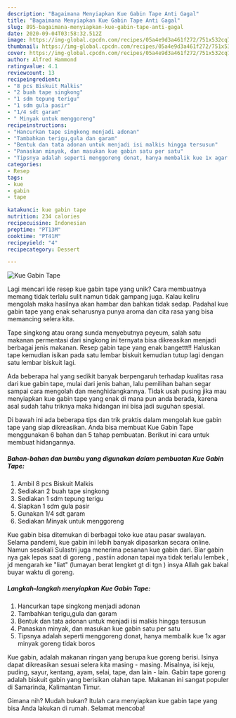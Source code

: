 ```yaml
---
description: "Bagaimana Menyiapkan Kue Gabin Tape Anti Gagal"
title: "Bagaimana Menyiapkan Kue Gabin Tape Anti Gagal"
slug: 895-bagaimana-menyiapkan-kue-gabin-tape-anti-gagal
date: 2020-09-04T03:58:32.512Z
image: https://img-global.cpcdn.com/recipes/05a4e9d3a461f272/751x532cq70/kue-gabin-tape-foto-resep-utama.jpg
thumbnail: https://img-global.cpcdn.com/recipes/05a4e9d3a461f272/751x532cq70/kue-gabin-tape-foto-resep-utama.jpg
cover: https://img-global.cpcdn.com/recipes/05a4e9d3a461f272/751x532cq70/kue-gabin-tape-foto-resep-utama.jpg
author: Alfred Hammond
ratingvalue: 4.1
reviewcount: 13
recipeingredient:
- "8 pcs Biskuit Malkis"
- "2 buah tape singkong"
- "1 sdm tepung terigu"
- "1 sdm gula pasir"
- "1/4 sdt garam"
- " Minyak untuk menggoreng"
recipeinstructions:
- "Hancurkan tape singkong menjadi adonan"
- "Tambahkan terigu,gula dan garam"
- "Bentuk dan tata adonan untuk menjadi isi malkis hingga tersusun"
- "Panaskan minyak, dan masukan kue gabin satu per satu"
- "Tipsnya adalah seperti menggoreng donat, hanya membalik kue 1x agar minyak goreng tidak boros"
categories:
- Resep
tags:
- kue
- gabin
- tape

katakunci: kue gabin tape 
nutrition: 234 calories
recipecuisine: Indonesian
preptime: "PT13M"
cooktime: "PT41M"
recipeyield: "4"
recipecategory: Dessert

---
```



![Kue Gabin Tape](https://img-global.cpcdn.com/recipes/05a4e9d3a461f272/751x532cq70/kue-gabin-tape-foto-resep-utama.jpg)

Lagi mencari ide resep kue gabin tape yang unik? Cara membuatnya memang tidak terlalu sulit namun tidak gampang juga. Kalau keliru mengolah maka hasilnya akan hambar dan bahkan tidak sedap. Padahal kue gabin tape yang enak seharusnya punya aroma dan cita rasa yang bisa memancing selera kita.

Tape singkong atau orang sunda menyebutnya peyeum, salah satu makanan permentasi dari singkong ini ternyata bisa dikreasikan menjadi berbagai jenis makanan. Resep gabin tape yang enak bangettt!! Haluskan tape kemudian isikan pada satu lembar biskuit kemudian tutup lagi dengan satu lembar biskuit lagi.

Ada beberapa hal yang sedikit banyak berpengaruh terhadap kualitas rasa dari kue gabin tape, mulai dari jenis bahan, lalu pemilihan bahan segar sampai cara mengolah dan menghidangkannya. Tidak usah pusing jika mau menyiapkan kue gabin tape yang enak di mana pun anda berada, karena asal sudah tahu triknya maka hidangan ini bisa jadi suguhan spesial.


Di bawah ini ada beberapa tips dan trik praktis dalam mengolah kue gabin tape yang siap dikreasikan. Anda bisa membuat Kue Gabin Tape menggunakan 6 bahan dan 5 tahap pembuatan. Berikut ini cara untuk membuat hidangannya.

<!--inarticleads1-->

##### Bahan-bahan dan bumbu yang digunakan dalam pembuatan Kue Gabin Tape:

1. Ambil 8 pcs Biskuit Malkis
1. Sediakan 2 buah tape singkong
1. Sediakan 1 sdm tepung terigu
1. Siapkan 1 sdm gula pasir
1. Gunakan 1/4 sdt garam
1. Sediakan  Minyak untuk menggoreng


Kue gabin bisa ditemukan di berbagai toko kue atau pasar swalayan. Selama pandemi, kue gabin ini lebih banyak dipasarkan secara online. Namun sesekali Sulastri juga menerima pesanan kue gabin dari. Biar gabin nya gak lepas saat di goreng , pastiin adonan tapai nya tidak terlalu lembek , jd mengarah ke &#34;liat&#34; (lumayan berat lengket gt di tgn ) insya Allah gak bakal buyar waktu di goreng. 

<!--inarticleads2-->

##### Langkah-langkah menyiapkan Kue Gabin Tape:

1. Hancurkan tape singkong menjadi adonan
1. Tambahkan terigu,gula dan garam
1. Bentuk dan tata adonan untuk menjadi isi malkis hingga tersusun
1. Panaskan minyak, dan masukan kue gabin satu per satu
1. Tipsnya adalah seperti menggoreng donat, hanya membalik kue 1x agar minyak goreng tidak boros


Kue gabin, adalah makanan ringan yang berupa kue goreng berisi. Isinya dapat dikreasikan sesuai selera kita masing - masing. Misalnya, isi keju, puding, sayur, kentang, ayam, selai, tape, dan lain - lain. Gabin tape goreng adalah biskuit gabin yang berisikan olahan tape. Makanan ini sangat populer di Samarinda, Kalimantan Timur. 

Gimana nih? Mudah bukan? Itulah cara menyiapkan kue gabin tape yang bisa Anda lakukan di rumah. Selamat mencoba!
